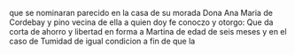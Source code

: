 que se nominaran parecido en la casa de su morada Dona Ana Maria de
Cordebay y pino vecina de ella a quien doy fe conoczo y otorgo: Que da
corta de ahorro y libertad en forma a Martina de edad de seis meses
y en el caso de Tumidad de igual condicion a fin de que la
